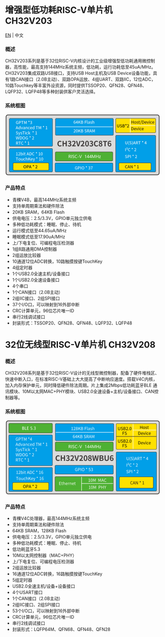 # 增强型低功耗RISC-V单片机 CH32V203

[EN](README.md) | 中文

### 概述

CH32V203系列是基于32位RISC-V内核设计的工业级增强型低功耗通用微控制器，高性能，最高支持144MHz系统主频，低功耗，运行功耗低至45uA/MHz。CH32V203集成双路USB接口，支持USB Host主机及USB Device设备功能，具有1路CAN接口（2.0B主动）、双路OPA运放、4组UART、双路IIC，12位ADC，10路Touchkey等丰富外设资源，同时提供TSSOP20、QFN28、QFN48、LQFP32、LQFP48等多种封装供客户灵活选择。

### 系统框图

<img src="image/frame2.jpg" alt="frame2" style="zoom:50%;" />

### 产品特点

- 青稞V4B，最高144MHz系统主频
- 支持单周期乘法和硬件除法
- 20KB SRAM，64KB Flash
- 供电电压：2.5/3.3V，GPIO单元独立供电
- 多种低功耗模式：睡眠、停止、待机
- 运行模式低至44.65uA/MHz
- 睡眠模式低至17.90uA/MHz
- 上/下电复位、可编程电压检测器
- 1组8路通用DMA控制器
- 2组运放比较器
- 10通道12位ADC转换，10路触摸按键TouchKey
- 4组定时器
- 1个USB2.0全速主机/设备接口
- 1个USB2.0全速设备接口
- 4个串口
- 1个CAN接口（2.0B主动）
- 2组IIC接口、2组SPI接口
- 37个I/O口，可以映射到16外部中断
- CRC计算单元，96位芯片唯一ID
- 串行2线调试接口
- 封装形式：TSSOP20、QFN28、QFN48、LQFP32、LQFP48
# 32位无线型RISC-V单片机 CH32V208

### 概述

CH32V208系列是基于32位RISC-V设计的无线型微控制器，配备了硬件堆栈区、快速中断入口，在标准RISC-V基础上大大提高了中断响应速度。搭载V4C内核，加入内存保护单元，同时降低硬件除法周期。片上集成2Mbps低功耗蓝牙BLE 通讯模块、10M以太网MAC+PHY模块、USB2.0全速设备+主机/设备接口、CAN控制器等。

### 系统框图

<img src="image/frame1.jpg" alt="frame1" style="zoom:50%;" />

### 产品特点

- 青稞V4C处理器，最高144MHz系统主频
- 支持单周期乘法和硬件除法
- 64KB SRAM，128KB Flash
- 供电电压：2.5/3.3V，GPIO单元独立供电
- 多种低功耗模式：睡眠、停止、待机
- 低功耗蓝牙5.3
- 10M以太网控制器（MAC+PHY）
- 上/下电复位、可编程电压检测器
- 2组运放比较器
- 16通道12位ADC转换，16路触摸按键TouchKey
- 5组定时器
- USB2.0全速主机/设备+设备接口
- 4个USART接口
- 1个CAN接口（2.0B主动）
- 2组IIC接口、2组SPI接口
- 53个I/O口，可以映射到16外部中断
- CRC计算单元，96位芯片唯一ID
- 串行2线调试接口
- 封装形式：LQFP64M、QFN68、QFN48、QFN28